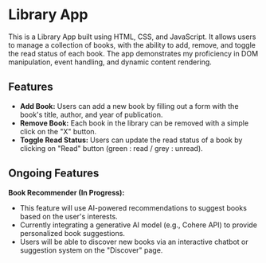 # Library App
This is a Library App built using HTML, CSS, and JavaScript. It allows users to manage a collection of books, with the ability to add, remove, and toggle the read status of each book. The app demonstrates my proficiency in DOM manipulation, event handling, and dynamic content rendering.

## Features
* **Add Book:** Users can add a new book by filling out a form with the book's title, author, and year of publication.
* **Remove Book:** Each book in the library can be removed with a simple click on the "X" button.
* **Toggle Read Status:** Users can update the read status of a book by clicking on "Read" button (green : read / grey : unread).

## Ongoing Features
**Book Recommender (In Progress):**
* This feature will use AI-powered recommendations to suggest books based on the user's interests.
* Currently integrating a generative AI model (e.g., Cohere API) to provide personalized book suggestions.
* Users will be able to discover new books via an interactive chatbot or suggestion system on the "Discover" page.


